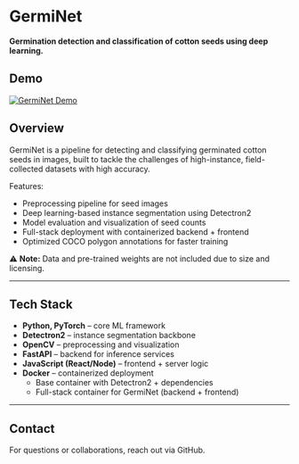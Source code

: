 # GermiNet

**Germination detection and classification of cotton seeds using deep learning.**

## Demo
[![GermiNet Demo](https://img.youtube.com/vi/ND4zWlc05s0/0.jpg)](https://youtu.be/ND4zWlc05s0)

## Overview
GermiNet is a pipeline for detecting and classifying germinated cotton seeds in images, built to tackle the challenges of high-instance, field-collected datasets with high accuracy.

Features:
- Preprocessing pipeline for seed images  
- Deep learning-based instance segmentation using Detectron2  
- Model evaluation and visualization of seed counts  
- Full-stack deployment with containerized backend + frontend  
- Optimized COCO polygon annotations for faster training  

⚠️ **Note:** Data and pre-trained weights are not included due to size and licensing.

---

## Tech Stack
- **Python, PyTorch** – core ML framework  
- **Detectron2** – instance segmentation backbone  
- **OpenCV** – preprocessing and visualization  
- **FastAPI** – backend for inference services  
- **JavaScript (React/Node)** – frontend + server logic  
- **Docker** – containerized deployment  
  - Base container with Detectron2 + dependencies  
  - Full-stack container for GermiNet (backend + frontend)  

---

## Contact
For questions or collaborations, reach out via GitHub.


